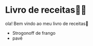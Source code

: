 # Livro de receitas:man_cook:

ola! Bem vindo ao meu livro de receitas:wave:

- Strogonoff de frango
- pavê
